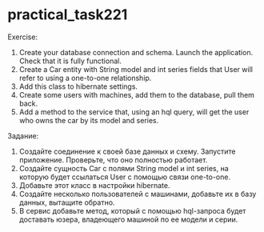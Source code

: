 # practical_task221
Exercise:
1. Create your database connection and schema. Launch the application. Check that it is fully functional.
2. Create a Car entity with String model and int series fields that User will refer to using a one-to-one relationship.
3. Add this class to hibernate settings.
4. Create some users with machines, add them to the database, pull them back.
5. Add a method to the service that, using an hql query, will get the user who owns the car by its model and series.

Задание:
1. Создайте соединение к своей базе данных и схему. Запустите приложение. Проверьте, что оно полностью работает.
2. Создайте сущность Car с полями String model и int series, на которую будет ссылаться User с помощью связи one-to-one.
3. Добавьте этот класс в настройки hibernate.
4. Создайте несколько пользователей с машинами, добавьте их в базу данных, вытащите обратно.
5. В сервис добавьте метод, который с помощью hql-запроса будет доставать юзера, владеющего машиной по ее модели и серии.

